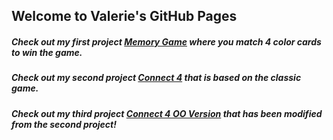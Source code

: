 ## Welcome to Valerie's GitHub Pages

##### Check out my first project [Memory Game](https://valerierosen.github.io/MemoryGame/) where you match 4 color cards to win the game. 

##### Check out my second project [Connect 4](https://valerierosen.github.io/Connect4/) that is based on the classic game. 

##### Check out my third project [Connect 4 OO Version](https://valerierosen.github.io/Connect4OO/) that has been modified from the second project!
